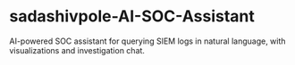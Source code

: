 # sadashivpole-AI-SOC-Assistant
AI-powered SOC assistant for querying SIEM logs in natural language, with visualizations and investigation chat.
